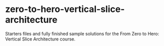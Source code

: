 # zero-to-hero-vertical-slice-architecture
Starters files and fully finished sample solutions for the From Zero to Hero: Vertical Slice Architecture course.
